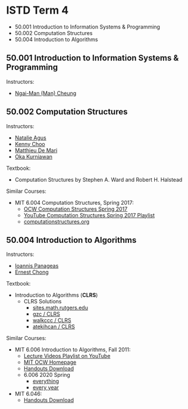 # ISTD Term 4

- 50.001 Introduction to Information Systems & Programming
- 50.002 Computation Structures
- 50.004 Introduction to Algorithms

## 50.001 Introduction to Information Systems & Programming

Instructors: 

- [Ngai-Man (Man) Cheung](https://istd.sutd.edu.sg/people/faculty/ngai-man-man-cheung)

## 50.002 Computation Structures

Instructors:

- [Natalie Agus](https://istd.sutd.edu.sg/people/faculty/natalie-agus)
- [Kenny Choo](https://istd.sutd.edu.sg/people/faculty/kenny-choo)
- [Matthieu De Mari](https://istd.sutd.edu.sg/people/faculty/matthieu-de-mari)
- [Oka Kurniawan](https://istd.sutd.edu.sg/people/faculty/oka-kurniawan)

Textbook:

- Computation Structures by Stephen A. Ward and Robert H. Halstead

Similar Courses:
- MIT 6.004 Computation Structures, Spring 2017:
    - [OCW Computation Structures Spring 2017](https://ocw.mit.edu/courses/electrical-engineering-and-computer-science/6-004-computation-structures-spring-2017/)
    - [YouTube Computation Structures Spring 2017 Playlist](https://www.youtube.com/playlist?list=PLUl4u3cNGP62WVs95MNq3dQBqY2vGOtQ2)
    - [computationstructures.org](http://computationstructures.org/index.html)


## 50.004 Introduction to Algorithms

Instructors: 

- [Ioannis Panageas](https://istd.sutd.edu.sg/people/faculty/ioannis-panageas)
- [Ernest Chong](https://istd.sutd.edu.sg/people/faculty/ernest-chong)

Textbook:

- Introduction to Algorithms (**CLRS**)
    - CLRS Solutions
        - [sites.math.rutgers.edu](https://sites.math.rutgers.edu/~ajl213/CLRS/CLRS.html)
        - [gzc / CLRS](https://github.com/gzc/CLRS)
        - [walkccc / CLRS](https://walkccc.github.io/CLRS/)
        - [atekihcan / CLRS](https://atekihcan.github.io/CLRS/)

Similar Courses:

- MIT 6.006 Introduction to Algorithms, Fall 2011:
    - [Lecture Videos Playlist on YouTube](https://www.youtube.com/playlist?list=PLUl4u3cNGP61Oq3tWYp6V_F-5jb5L2iHb)
    - [MIT OCW Homepage](https://ocw.mit.edu/courses/electrical-engineering-and-computer-science/6-006-introduction-to-algorithms-fall-2011/index.htm)
    - [Handouts Download](https://courses.csail.mit.edu/6.006/fall10/handouts/)
    - 6.006 2020 Spring
        - [everything](https://learning-modules.mit.edu/materials/index.html?uuid=/course/6/sp20/6.006#materials)
        - [every year](https://courses.csail.mit.edu/6.006/)
- MIT 6.046:
    - [Handouts Download](https://courses.csail.mit.edu/6.046/fall01/handouts/)
